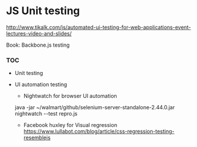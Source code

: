 # JS Unit testing 

http://www.tikalk.com/js/automated-ui-testing-for-web-applications-event-lectures-video-and-slides/

Book: Backbone.js testing 

### TOC
- Unit testing 
- UI automation testing 
  * Nightwatch for browser UI automation
  
   java -jar ~/walmart/github/selenium-server-standalone-2.44.0.jar
   nightwatch --test repro.js 
   
  * Facebook huxley for Visual regression
  https://www.lullabot.com/blog/article/css-regression-testing-resemblejs
  
